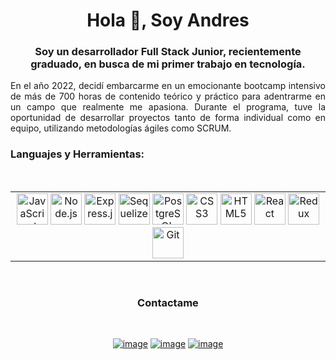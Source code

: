 <h1 align="center">Hola 👋, Soy Andres </h1>
<h3 align="center">Soy un desarrollador Full Stack Junior, recientemente graduado, en busca de mi primer trabajo en tecnología.</h3>

<p align="justify">En el año 2022, decidí embarcarme en un emocionante bootcamp intensivo de más de 700 horas de contenido teórico y práctico para adentrarme en un campo que realmente me apasiona. Durante el programa, tuve la oportunidad de desarrollar proyectos tanto de forma individual como en equipo, utilizando metodologías ágiles como SCRUM. </p>

<h3 align="left">Languajes y Herramientas:</h3>
<br />

<table align="center"><tr><td valign="top" align="center"> 
<a href="https://www.javascript.com/" target="_blank"><img src="https://profilinator.rishav.dev/skills-assets/javascript-original.svg" alt="JavaScript" height="50" /></a>  
<a href="https://nodejs.org/" target="_blank"><img src="https://profilinator.rishav.dev/skills-assets/nodejs-original-wordmark.svg" alt="Node.js" height="50" /></a>  
<a href="https://expressjs.com/" target="_blank"><img src="https://profilinator.rishav.dev/skills-assets/express-original-wordmark.svg" alt="Express.js" height="50" /></a>  
<a href="https://sequelize.org/" target="_blank"><img src="https://sequelize.org/img/logo.svg" alt="Sequelize" height="50" /></a> 
<a href="https://www.postgresql.org/" target="_blank"><img src="https://profilinator.rishav.dev/skills-assets/postgresql-original-wordmark.svg" alt="PostgreSQL" height="50" /></a> 
<a href="https://www.w3schools.com/css/" target="_blank"><img src="https://profilinator.rishav.dev/skills-assets/css3-original-wordmark.svg" alt="CSS3" height="50" /></a>  
<a href="https://en.wikipedia.org/wiki/HTML5" target="_blank"><img src="https://profilinator.rishav.dev/skills-assets/html5-original-wordmark.svg" alt="HTML5" height="50" /></a>  
<a href="https://reactjs.org/" target="_blank"><img src="https://profilinator.rishav.dev/skills-assets/react-original-wordmark.svg" alt="React" height="50" /></a>  
<a href="https://redux.js.org/" target="_blank"><img src="https://profilinator.rishav.dev/skills-assets/redux-original.svg" alt="Redux" height="50" /></a>  
<a href="https://github.com/" target="_blank"><img src="https://profilinator.rishav.dev/skills-assets/git-scm-icon.svg" alt="Git" height="50" /></a>  
</table></tr></td>
<br />

<h3 align="center">Contactame</h3>
<br />
<div align="center">
  
[![image](https://img.shields.io/badge/LinkedIn-0077B5?style=for-the-badge&logo=linkedin&logoColor=white)](https://www.linkedin.com/in/andrescarola/)
[![image](https://img.shields.io/badge/Gmail-D14836?style=for-the-badge&logo=gmail&logoColor=white)](mailto:andresalejandrocarola@gmail.com)
[![image](https://img.shields.io/badge/WhatsApp-25D366?style=for-the-badge&logo=whatsapp&logoColor=white)](https://wa.me/5493518577880)

</div>




